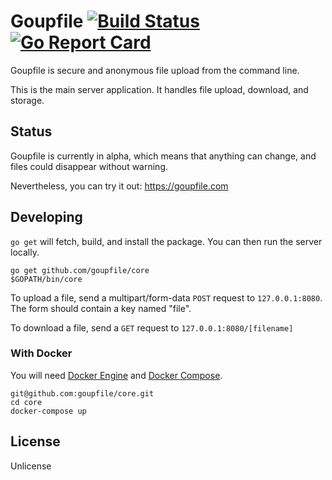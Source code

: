 # Goupfile [![Build Status](https://travis-ci.org/goupfile/core.svg?branch=master)](https://travis-ci.org/goupfile/core) [![Go Report Card](https://goreportcard.com/badge/github.com/goupfile/core)](https://goreportcard.com/report/github.com/goupfile/core)

Goupfile is secure and anonymous file upload from the command line.

This is the main server application. It handles file upload, download, and
storage.

## Status

Goupfile is currently in alpha, which means that anything can change, and files
could disappear without warning.

Nevertheless, you can try it out: https://goupfile.com

## Developing

`go get` will fetch, build, and install the package. You can then run the
server locally.

```
go get github.com/goupfile/core
$GOPATH/bin/core
```

To upload a file, send a multipart/form-data `POST` request to `127.0.0.1:8080`.
The form should contain a key named "file".

To download a file, send a `GET` request to `127.0.0.1:8080/[filename]`

### With Docker

You will need [Docker Engine](https://docs.docker.com/install/) and
[Docker Compose](https://docs.docker.com/compose/).

```
git@github.com:goupfile/core.git
cd core
docker-compose up
```

## License

Unlicense

